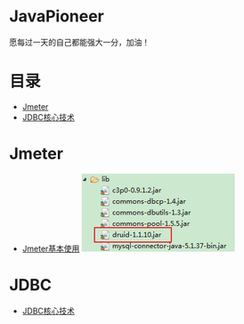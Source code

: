 # JavaPioneer
愿每过一天的自己都能强大一分，加油！

# 目录

+ [Jmeter](#Jmeter)
+ [JDBC核心技术](#JDBC)




# Jmeter
+ [Jmeter基本使用](docs/Jmeter/jmeter的使用.md)
![](docs/JDBC/img/1.png)
# JDBC
+ [JDBC核心技术](docs/JDBC/JDBC核心技术.md)

